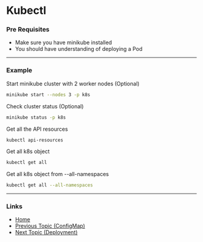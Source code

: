 # Kubectl

### Pre Requisites
* Make sure you have minikube installed
* You should have understanding of deploying a Pod

---
### Example
Start minikube cluster with 2 worker nodes (Optional) 
```bash
minikube start --nodes 3 -p k8s
```
Check cluster status (Optional) 
```bash
minikube status -p k8s
```
Get all the API resources
```bash
kubectl api-resources
```
Get all k8s object
```bash
kubectl get all
``` 

Get all k8s object from --all-namespaces
```bash
kubectl get all --all-namespaces
``` 
---
### Links
* [Home](https://github.com/vimalmenon/k8s-learn)
* [Previous Topic (ConfigMap)](https://github.com/vimalmenon/k8s-learn/tree/master/example/ConfigMap)
* [Next Topic (Deployment)](https://github.com/vimalmenon/k8s-learn/tree/master/example/Deployment)
